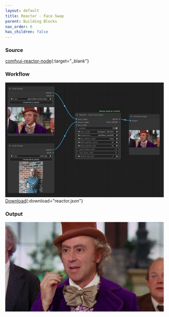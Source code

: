 ```yaml
---
layout: default
title: Reactor - Face Swap
parent: Building Blocks
nav_order: 6
has_children: false
---
```



### Source
[comfyui-reactor-node](https://github.com/Gourieff/comfyui-reactor-node){:target="_blank"}

### Workflow
![](../../assets/images/reactor_workflow.png)
[Download](../../assets/comfyui/reactor.json){:download="reactor.json"}


### Output

![](../../assets/images/reactor_output.png)

